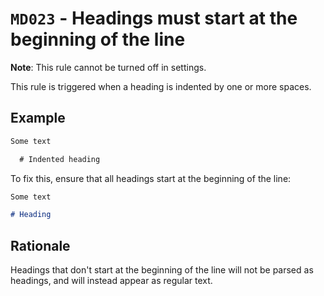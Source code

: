 # `MD023` - Headings must start at the beginning of the line

**Note**: This rule cannot be turned off in settings.

This rule is triggered when a heading is indented by one or more spaces.

## Example

```markdown
Some text

  # Indented heading
```

To fix this, ensure that all headings start at the beginning of the line:

```markdown
Some text

# Heading
```

## Rationale

Headings that don't start at the beginning of the line will not be parsed as headings, and will instead appear as regular text.

